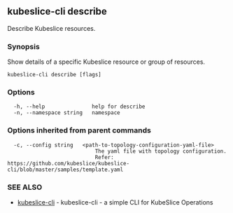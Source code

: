 ## kubeslice-cli describe

Describe Kubeslice resources.

### Synopsis

Show details of a specific Kubeslice resource or group of resources.

```
kubeslice-cli describe [flags]
```

### Options

```
  -h, --help               help for describe
  -n, --namespace string   namespace
```

### Options inherited from parent commands

```
  -c, --config string   <path-to-topology-configuration-yaml-file>
                        	The yaml file with topology configuration. 
                        	Refer: https://github.com/kubeslice/kubeslice-cli/blob/master/samples/template.yaml
```

### SEE ALSO

* [kubeslice-cli](kubeslice-cli.md)	 - kubeslice-cli - a simple CLI for KubeSlice Operations


